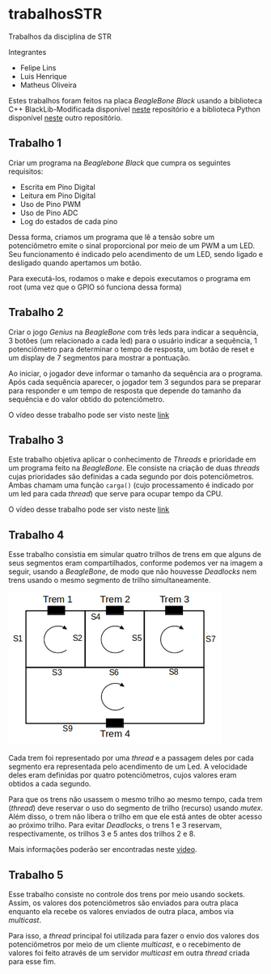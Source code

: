 # trabalhosSTR
Trabalhos da disciplina de STR

Integrantes
- Felipe Lins
- Luis Henrique
- Matheus Oliveira

Estes trabalhos foram feitos na placa *BeagleBone Black* usando a biblioteca C++ BlackLib-Modificada disponível [neste](https://github.com/ruteee/BlackLib-Modificada) repositório e a biblioteca Python disponível [neste](https://github.com/adafruit/adafruit-beaglebone-io-python) outro repositório.

## Trabalho 1

Criar um programa na *Beaglebone Black* que cumpra os seguintes requisitos:

- Escrita em Pino Digital
- Leitura em Pino Digital
- Uso de Pino PWM
- Uso de Pino ADC
- Log do estados de cada pino

Dessa forma, criamos um programa que lê a tensão sobre um potenciômetro emite o sinal proporcional por meio de um PWM a um LED. Seu funcionamento é indicado pelo acendimento de um LED, sendo ligado e desligado quando apertamos um botão.

Para executá-los, rodamos o make e depois executamos o programa em root (uma vez que o GPIO só funciona dessa forma)

## Trabalho 2

Criar o jogo *Genius* na *BeagleBone* com três leds para indicar a sequência, 3 botões (um relacionado a cada led) para o usuário indicar a sequência, 1 potenciômetro para determinar o tempo de resposta, um botão de reset e um display de 7 segmentos para mostrar a pontuação.

Ao iniciar, o jogador deve informar o tamanho da sequência ara o programa. Após cada sequência aparecer, o jogador tem 3 segundos para se preparar para responder e um tempo de resposta que depende do tamanho da sequência e do valor obtido do potenciômetro.

O vídeo desse trabalho pode ser visto neste [link](https://www.youtube.com/watch?v=N6DKfNhe2gw)

## Trabalho 3

Este trabalho objetiva aplicar o conhecimento de *Threads* e prioridade em um programa feito na *BeagleBone*. Ele consiste na criação de duas *threads* cujas prioridades são definidas a cada segundo por dois potenciômetros. Ambas chamam uma função `carga()` (cujo processamento é indicado por um led para cada *thread*) que serve para ocupar tempo da CPU.

O vídeo desse trabalho pode ser visto neste [link](https://youtu.be/VlvBfMAmoKw)

## Trabalho 4

Esse trabalho consistia em simular quatro trilhos de trens em que alguns de seus segmentos eram compartilhados, conforme podemos ver na imagem a seguir, usando a *BeagleBone*, de modo que não houvesse *Deadlocks* nem trens usando o mesmo segmento de trilho simultaneamente.

![trilhos](/trabalho4/trilhos.png?raw=true)

Cada trem foi representado por uma *thread* e a passagem deles por cada segmento era representada pelo acendimento de um Led. A velocidade deles eram definidas por quatro potenciômetros, cujos valores eram obtidos a cada segundo. 

Para que os trens não usassem o mesmo trilho ao mesmo tempo, cada trem (*thread*) deve reservar o uso do segmento de trilho (recurso) usando *mutex*. Além disso, o trem não libera o trilho em que ele está antes de obter acesso ao próximo trilho. Para evitar *Deadlocks*, o trens 1 e 3 reservam, respectivamente, os trilhos 3 e 5 antes dos trilhos 2 e 8.

Mais informações poderão ser encontradas neste [video](https://youtu.be/jbpJQl0N46s).

## Trabalho 5

Esse trabalho consiste no controle dos trens por meio usando sockets. Assim, os valores dos potenciômetros são enviados para outra placa enquanto ela recebe os valores enviados de outra placa, ambos via *multicast*.

Para isso, a *thread* principal foi utilizada para fazer o envio dos valores dos potenciômetros por meio de um cliente *multicast*, e o recebimento de valores foi feito através de um servidor *multicast* em outra *thread* criada para esse fim.
